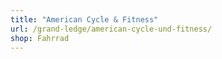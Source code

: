 ```yaml
---
title: "American Cycle & Fitness"
url: /grand-ledge/american-cycle-und-fitness/
shop: Fahrrad
---
```

